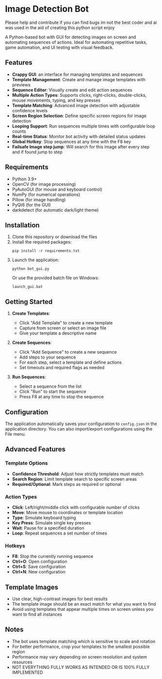 # Image Detection Bot

Please help and contribute if you can find bugs im not the best coder and ai was used in the aid of creating this python script enjoy

A Python-based bot with GUI for detecting images on screen and automating sequences of actions. Ideal for automating repetitive tasks, game automation, and UI testing with visual feedback.

## Features

- **Crappy GUI**: an interface for managing templates and sequences
- **Template Management**: Create and manage image templates with previews
- **Sequence Editor**: Visually create and edit action sequences
- **Multiple Action Types**: Supports clicks, right-clicks, double-clicks, mouse movements, typing, and key presses
- **Template Matching**: Advanced image detection with adjustable confidence levels
- **Screen Region Selection**: Define specific screen regions for image detection
- **Looping Support**: Run sequences multiple times with configurable loop counts
- **Real-time Status**: Monitor bot activity with detailed status updates
- **Global Hotkey**: Stop sequences at any time with the F8 key
- **Failsafe Image step jump**: Will search for this image after every step and if found jump to step

## Requirements

- Python 3.9+
- OpenCV (for image processing)
- PyAutoGUI (for mouse and keyboard control)
- NumPy (for numerical operations)
- Pillow (for image handling)
- PyQt6 (for the GUI)
- darkdetect (for automatic dark/light theme)

## Installation

1. Clone this repository or download the files
2. Install the required packages:
   ```
   pip install -r requirements.txt
   ```
3. Launch the application:
   ```
   python bot_gui.py
   ```
   Or use the provided batch file on Windows:
   ```
   launch_gui.bat
   ```

## Getting Started

1. **Create Templates**:
   - Click "Add Template" to create a new template
   - Capture from screen or select an image file
   - Give your template a descriptive name

2. **Create Sequences**:
   - Click "Add Sequence" to create a new sequence
   - Add steps to your sequence
   - For each step, select a template and define actions
   - Set timeouts and required flags as needed

3. **Run Sequences**:
   - Select a sequence from the list
   - Click "Run" to start the sequence
   - Press F8 at any time to stop the sequence

## Configuration

The application automatically saves your configuration to `config.json` in the application directory. You can also import/export configurations using the File menu.

## Advanced Features

### Template Options
- **Confidence Threshold**: Adjust how strictly templates must match
- **Search Region**: Limit template search to specific screen areas
- **Required/Optional**: Mark steps as required or optional

### Action Types
- **Click**: Left/right/middle click with configurable number of clicks
- **Move**: Move mouse to coordinates or template location
- **Type**: Simulate keyboard typing
- **Key Press**: Simulate single key presses
- **Wait**: Pause for a specified duration
- **Loop**: Repeat sequences a set number of times

### Hotkeys
- **F8**: Stop the currently running sequence
- **Ctrl+O**: Open configuration
- **Ctrl+S**: Save configuration
- **Ctrl+N**: New configuration

## Template Images

- Use clear, high-contrast images for best results
- The template image should be an exact match for what you want to find
- Avoid using templates that appear multiple times on screen unless you want to find all instances

## Notes

- The bot uses template matching which is sensitive to scale and rotation
- For better performance, crop your templates to the smallest possible region
- Performance may vary depending on screen resolution and system resources
- NOT EVERYTHING FULLY WORKS AS INTENDED OR IS 100% FULLY IMPLEMENTED
